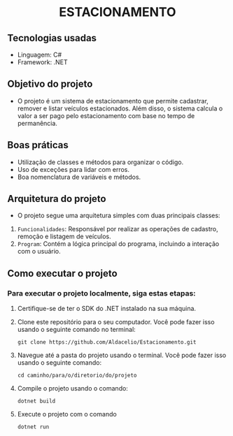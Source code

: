 <h1 align = "center">ESTACIONAMENTO</h1> 

## Tecnologias usadas

* Linguagem: C#
* Framework: .NET

## Objetivo do projeto

* O projeto é um sistema de estacionamento que permite cadastrar, remover e listar veículos estacionados. Além disso, o sistema calcula o valor a ser pago pelo estacionamento com base no tempo de permanência.

## Boas práticas

* Utilização de classes e métodos para organizar o código.
* Uso de exceções para lidar com erros.
* Boa nomenclatura de variáveis e métodos.

## Arquitetura do projeto

* O projeto segue uma arquitetura simples com duas principais classes:

1. `Funcionalidades`: Responsável por realizar as operações de cadastro, remoção e listagem de veículos.
2. `Program`: Contém a lógica principal do programa, incluindo a interação com o usuário.

## Como executar o projeto

### **Para executar o projeto localmente, siga estas etapas:**

1. Certifique-se de ter o SDK do .NET instalado na sua máquina.

2. Clone este repositório para o seu computador. Você pode fazer isso usando o seguinte comando no terminal:

    `git clone https://github.com/Aldacelio/Estacionamento.git`

3. Navegue até a pasta do projeto usando o terminal. Você pode fazer isso usando o seguinte comando:

    `cd caminho/para/o/diretorio/do/projeto`

4. Compile o projeto usando o comando:

    `dotnet build`

5. Execute o projeto com o comando

    `dotnet run`
